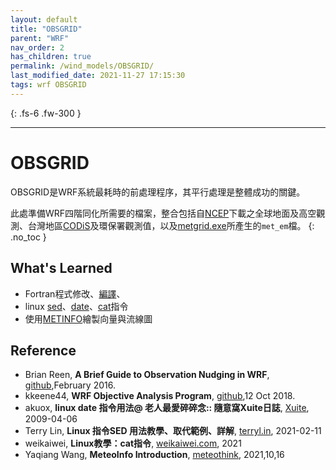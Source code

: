 ```yaml
---
layout: default
title: "OBSGRID"
parent: "WRF"
nav_order: 2
has_children: true
permalink: /wind_models/OBSGRID/
last_modified_date: 2021-11-27 17:15:30
tags: wrf OBSGRID
---
```


{: .fs-6 .fw-300 }

---

# OBSGRID
OBSGRID是WRF系統最耗時的前處理程序，其平行處理是整體成功的關鍵。

此處準備WRF四階同化所需要的檔案，整合包括自[NCEP](https://sinotec2.github.io/Focus-on-Air-Quality/wind_models/NCEP/)下載之全球地面及高空觀測、台灣地區[CODiS](https://sinotec2.github.io/Focus-on-Air-Quality/wind_models/CODiS/add_srfFF/)及環保署觀測值，以及[metgrid.exe](https://sinotec2.github.io/Focus-on-Air-Quality/wind_models/WPS/namelist.wps/#metgridexe%E5%86%8D%E5%88%86%E6%9E%90%E6%95%B8%E6%93%9A%E4%B9%8B%E7%B6%B2%E6%A0%BC%E5%8C%96)所產生的`met_em`檔。
{: .no_toc }

## What's Learned 
- Fortran程式修改、[編譯](https://github.com/wrf-model/OBSGRID/blob/master/README)、
- linux [sed](https://terryl.in/zh/linux-sed-command/)、[date](https://blog.xuite.net/akuox/linux/23200246-linux+date+%E6%8C%87%E4%BB%A4+%E7%94%A8%E6%B3%95)、[cat](https://weikaiwei.com/linux/cat-command/)指令
- 使用[METINFO](http://meteothink.org/)繪製向量與流線圖

## Reference
- Brian Reen, **A Brief Guide to Observation Nudging in WRF**, [github](https://raw.githubusercontent.com/wrf-model/OBSGRID/master/ObsNudgingGuide.pdf),February 2016.
- kkeene44, **WRF Objective Analysis Program**, [github](https://github.com/wrf-model/OBSGRID/blob/master/README),12 Oct 2018.
- akuox, **linux date 指令用法@ 老人最愛碎碎念:: 隨意窩Xuite日誌**, [Xuite](https://blog.xuite.net/akuox/linux/23200246-linux+date+%E6%8C%87%E4%BB%A4+%E7%94%A8%E6%B3%95), 2009-04-06
- Terry Lin, **Linux 指令SED 用法教學、取代範例、詳解**, [terryl.in](https://terryl.in/zh/linux-sed-command/),	2021-02-11 
- weikaiwei, **Linux教學：cat指令**, [weikaiwei.com](https://weikaiwei.com/linux/cat-command/), 2021
- Yaqiang Wang, **MeteoInfo Introduction**, [meteothink](http://meteothink.org/), 2021,10,16
